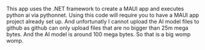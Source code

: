 This app uses the .NET framework to create a MAUI app and executes python ai via pythonnet.
Using this code will require you to have a MAUI app project already set up.
And unfortunatly I cannot upload the AI model files to github as github can only upload files that are no bigger than 25m mega bytes.
And the AI model is around 100 mega bytes. So that is a big womp womp.
